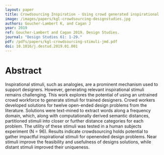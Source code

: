 ```yaml
---
layout: paper
title: Crowdsourcing Inspiration - Using crowd generated inspirational stimuli to support designer ideation
image: /images/papers/kgl-crowdsourcing-designstudies.jpg
authors: Goucher-Lambert K, and Cagan J
year: 2019
ref: Goucher-Lambert and Cagan 2019. Design Studies.
journal: "Design Studies 61: 1-29."
pdf: /pdfs/papers/kgl-crowdsourcing-stimuli-jmd.pdf
doi: 10.1016/j.destud.2019.01.001 
---
```


# Abstract

Inspirational stimuli, such as analogies, are a prominent mechanism used to
support designers. However, generating relevant inspirational stimuli remains
challenging. This work explores the potential of using an untrained crowd
workforce to generate stimuli for trained designers. Crowd workers developed
solutions for twelve open-ended design problems from the literature. Solutions
were text-mined to extract words along a frequency domain, which, along with
computationally derived semantic distances, partitioned stimuli into closer or
further distance categories for each problem. The utility of these stimuli was
tested in a human subjects experiment (N = 96). Results indicate
crowdsourcing holds potential to gather impactful inspirational stimuli for openended
design problems. Near stimuli improve the feasibility and usefulness of
designs solutions, while distant stimuli improved their uniqueness.
